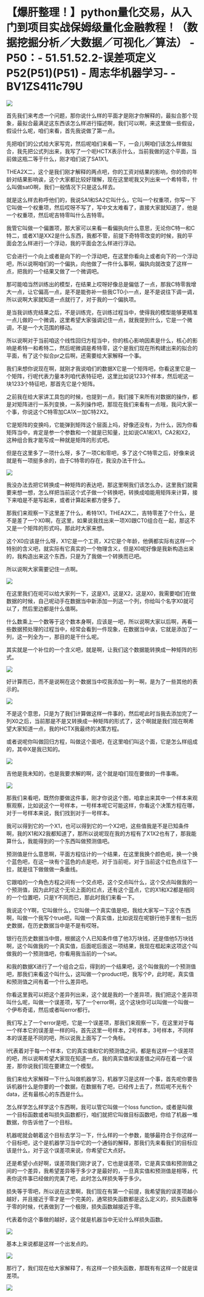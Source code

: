 # 【爆肝整理！】python量化交易，从入门到项目实战保姆级量化金融教程！（数据挖掘分析／大数据／可视化／算法） - P50：- 51.51.52.2-误差项定义P52(P51)(P51) - 周志华机器学习- - BV1ZS411c79U

![](img/df03348225c81b6347803e9c7c8f0575_0.png)

首先我们来考虑一个问题，那你说什么样的平面才是刚才你解释的，最拟合那个现象，最拟合最满足这东西该怎么样进行描述啊，我们可以啊，来这里做一些假设，假设什么呢，咱们来看，首先我说做了第一点。

先把咱们的公式给大家写完，然后呢咱们来看一下，一会儿啊咱们该怎么样做拟合，我先把公式列出来，我写了一个呃HCTX表示什么，当前我做的这个平面，当前做这瓶二等于什么，刚才咱们说了SA1X1。

THEA2X二，这个是我们刚才解释的两点吧，你的工资对结果的影响，你的你的年龄对结果影响诶，这个大家都比较好理解，现在这里呢我又列出来一个希特零，什么叫做sat0啊，我们一般情况下只是这么样去。

就是这么样去称呼他们的，我说SA1和SA2它叫什么，它叫一个权重项，你写一下它叫做一个权重项，然后哎呀不写了，写中文太难看了，直接大家就知道了，他是一个权重项，然后呢吉特零叫什么吉特零。

我管它叫做一个偏置项，那大家可以来看一看偏执向什么意思，无论你C特一和C特二，或者X1是XX2是什么东西，我都不管，前提下奇特零改变的时候，我的平面会怎么样进行一个浮动，我的平面会怎么样进行浮动。

它会进行一个向上或者是向下的一个浮动吧，在这里你看向上或者向下的一个浮动吧，所以说啊咱们的一个偏执，向他做了一件什么事啊，偏执向就改变了这样一点，把我的一个结果又做了一个微调吧。

那可能咱当然训练出的模型，在结果上哎呀好像总是偏低了一点，那我C特零我增大一点，让它偏高一点，是不是能弥补一些我CT0小一点，是不是说往下调一调，所以说啊大家就知道一点就行了，对于我的一个偏执项。

是当我训练完结果之后，不是训练完，在训练过程当中，使得我的模型能够更精准一点儿做的一个微调，这里希望大家强调记住一点，就我提到什么，它是一个微调，不是一个大范围的移动。

所以说啊对于当前咱这个线性回归方程当中，你的核心影响因素是什么，核心的影响是希特一和希特二，然后呢微调是希特零，这个是我们现在所构建出来的拟合的平面，有了这个拟合pr之后啊，还需要给大家解释一个事。

我们来想你说现在啊，就刚才我说咱们的数据X它是一个矩阵吧，你看这里它是一个矩阵，行呢代表力量本列咱代表特征吧，这里比如说1233个样本，然后呢这一块1233个特征吧，那首先它是个矩阵。

之前我在给大家讲工具包的时候，也提到一点，我们接下来所有对数据的操作，都是对矩阵进行一系列变换，一系列操作吧，那现在我们来看有一点哦，我问大家一个事，你说这个C特零加CA1X一加C特2X2。

它是矩阵的变换吗，它能弹到矩阵这个层面上吗，好像还没有，为什么，因为你看矩阵当中，肯定是参一个参数和一个就是已知量，比如说CA1和X1，CA2和X2，这种组合我才能写成一种就是矩阵的形式吧。

但是在这里多了一项什么呀，多了一项C和零吧，多了这个C特零之后，好像来说就是有一项挺多余的，由于C特零的存在，我没办法干什么。



![](img/df03348225c81b6347803e9c7c8f0575_2.png)

我没办法去把它转换成一种矩阵的表达吧，那这里啊我们该怎么办，这里我们就需要来想一想，怎么样把当前这个式子做一个转换吧，转换成咱能用矩阵来计算，接下来咱是不是写起来，或者计算起来都方便多了。

那我们来观察一下这里差了什么，希特1X1，THEA2X二，吉特零差了个什么，是不是差了一个X0啊，在这里，如果说我找出来一项X0跟CT0组合在一起，那这不又是一个矩阵的形式吗，那此时大家来想。

这个X0应该是什么呀，X1它是一个工资，X2它是个年龄，他俩都实际有这样一个特别的含义吧，就实际有它真实的一个物理含义，但是X0呢好像是我新构造出来的，我构造出来这个东西，只是为了我做一个转换而已吧。

所以说啊大家需要记住一点啊。

![](img/df03348225c81b6347803e9c7c8f0575_4.png)

在这里我们在呃可以给大家列一下，这是X1，这是X2，这是X0，我需要咱们在做数据的时候，自己呢动手在数据当中新添加一列这一个列，你给叫个名字X0就可以了，然后里边都是什么值啊。

什么数乘上一个数等于这个数本身啊，应该是一吧，所以说啊大家以后啊，再看一些数据预处理的过程当中，经常会看到一件现象，在数据当中诶，它就是添加了一列，这一列全为一，那目的是干什么呢。

其实就是一个补位的一个含义吧，就是啊，让我们这个数据能转换成一种矩阵的形式。

![](img/df03348225c81b6347803e9c7c8f0575_6.png)

好计算而已，而不是说啊在这个数据当中哎我添加一列一啊，是为了一些其他的表示的。

![](img/df03348225c81b6347803e9c7c8f0575_8.png)

不是这个意思，只是为了我们计算做这样一件事的，然后呢此时当我去添加完了一列X0之后，当前那是不是又转换成一种矩阵的形式了，这个啊就是我们现在啊希望大家知道一点，我的HCTX我最终的决策方程。

或者说呢你叫做回归方程，叫做这个面吧，在这里咱们叫这个面，它是怎么样组成的，其中X是我已知的。

![](img/df03348225c81b6347803e9c7c8f0575_10.png)

吉他是我未知的，也是我要求解的啊，这个就是咱们现在要做的一件事嘶。

![](img/df03348225c81b6347803e9c7c8f0575_12.png)

那我们来看吧，既然你要做这件事，刚才你说这个图，咱拿出来其中一个样本来观察观察，比如说这个一号样本，一号样本呢它可能这样，你看这个决策方程在哪，对于一号样本来说，我们找到对于一号样本。

我可以得到它的一个X1，也可以得到它的一个X2吧，这些值我是不是已知条件啊，我的X1和X2我都知道了，那所以说呢现在我的方程有了X1X2也有了，那我能算什么，我能得到的一个东西叫做预测值吧。

预测值是什么意思啊，平面方程估计的一个结果，在这里我换个颜色呃，换一个换个蓝色吧，在这一块有个蓝色的点是吧，对于当前呃，对于当前这个红色点往下一拉，就是往下做做做一条垂线。

它跟咱的一个角色方程之间有一个交点吧，这个交点叫什么，这个交点叫做我的一个预测值，因为此时这个无论上面的红点，还有这个蓝点，它的X1和X2都是相同的一个位置吧，只是Y不同而已，那此时我们来看一下。

我说这个Y啊，它叫做什么，它叫做一个真实值是吧，我给大家写一下这个东西啊，叫做一个我写个true吧，叫做一个真实值，比如说现在呢银行他手里有一批历史数据，在历史数据当中是不是有哎呀。

银行在历史数据当中借，根据这个人已知条件借了他3万块钱，还是借他5万块钱啊，这个叫做我的一个真实值，后面呢后面这一项结果，我现在框起来这项这个叫做我的一个预测值吧，你看用我当前的一个sat。

和我的数据X进行了一个组合之后，得到的一个结果吧，这个叫做我的一个预测值吧，那我们来看这个叫什么，这叫做一个product吧，我写个P，此时呢，真实值和预测值之间有着一个什么差异吧。

你看这里我可以把这个差异列出来，这个就是我的一个差异项，我们把这个差异项叫什么呢，叫做一个误差项，写了一个error啊，这个这块你可以叫做一个叫做一个伊布奇诺，然后或者叫error都行。

我们写上了一个error是吧，它是一个误差项，那我们来观察一下，在这里对于每一个样本它的误差是一样的吗，首先这里一号样本，2号样本，3号样本，不同样本的误差是不同的吧，所以说我上面写了一个角标。

I代表着对于每一个样本，它的真实值和它的预测值之间，都是有这样一个误差项的吧，所以说啊希望大家现在知道一点，我的真实值和误差值之间存在着一个误差，那你说我们现在要建立一个模型。

我们来给大家解释一下什么叫做机器学习，机器学习是这样一个事，首先呢你要告诉机器什么是你要的一个数据，在数据有了吧，已经传上去了，然后呢不光有个data，还有最核心的东西是什么。

怎么样学怎么样学这个东西啊，我可以管它叫做一个loss function，或者是叫做一个目标函数或者叫损失函数都行，咱们就把它叫做目标函数吧，你给了机器一堆数据，你告诉他了一个目标。

机器呢就会朝着这个目标去学习一下，什么样的一个参数，能够最符合于你这样一个目标吧，这个是机器学习当中它的一个通俗的解释，那我们先来看我们的目标应该是什么，对于这个误差项来说，你希望它大点好。

还是希望小点好啊，误差项我们刚才说了，它也是误差项，它是真实值和预测值之间的一个差异，我希望差异等于多少才是最好的，一旦真实值和预测值是相等，代表你这件事已经做的完美了吧，此时怎么样损失等于多少。

损失等于零吧，所以说在这里啊，我们现在有第一个前提，我希望我的误差项越小越好，并且接近于零才是一个完美的，通常损失函数都是这么定义的，损失函数等于零的时候，代表做到了一个极限，损失函数越接近于零。

代表着你这个事做的越好，这个就是机器当中无论什么样损失函数。

![](img/df03348225c81b6347803e9c7c8f0575_14.png)

基本上来说都是这样一个出发点的。

![](img/df03348225c81b6347803e9c7c8f0575_16.png)

那行了，我们现在给大家解释了，有这样一个损失函数，那既有有这样一个就是误差项。

![](img/df03348225c81b6347803e9c7c8f0575_18.png)